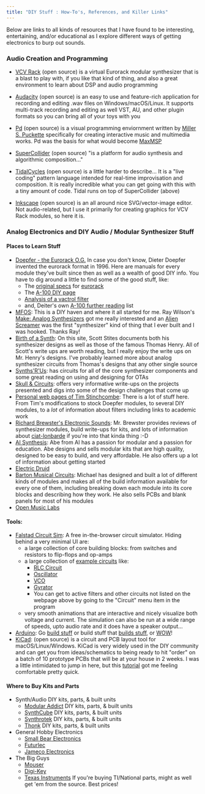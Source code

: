 ```yaml
---
title: "DIY Stuff : How-To's, References, and Killer Links"
---
```

Below are links to all kinds of resources that I have found to be interesting, entertaining, and/or educational as I explore different ways of getting electronics to burp out sounds.

### Audio Creation and Programming
- [VCV Rack](https://vcvrack.com/) (open source) is a virtual Eurorack modular synthesizer that is a blast to play with, if you like that kind of thing, and also a great environment to learn about DSP and audio programming

- [Audacity](https://www.audacityteam.org/) (open source) is an easy to use and feature-rich application for recording and editing .wav files on Windows/macOS/Linux. It supports multi-track recording and editing as well VST, AU, and other plugin formats so you can bring all of your toys with you

- [Pd](https://puredata.info/) (open source) is a visual programming enviornment written by [Miller S. Puckette](http://msp.ucsd.edu/) specifically for creating interactive music and multimedia works. Pd was the basis for what would become [MaxMSP](https://cycling74.com/products/max)

- [SuperCollider](https://supercollider.github.io/) (open source) "is a platform for audio synthesis and algorithmic composition..."

- [TidalCycles](https://tidalcycles.org/) (open source) is a little harder to describe... It is a "live coding" pattern language intended for real-time improvisation and composition. It is really incredible what you can get going with this with a tiny amount of code. Tidal runs on top of SuperCollider (above)

- [Inkscape](https://inkscape.org/) (open source) is an all around nice SVG/vector-image editor. Not audio-related, but I use it primarily for creating graphics for VCV Rack modules, so here it is.


### Analog Electronics and DIY Audio / Modular Synthesizer Stuff
#### Places to Learn Stuff
- [Doepfer - the Eurorack O.G.](https://doepfer.de/) In case you don't know, Dieter Doepfer invented the eurorack format in 1996. Here are manuals for every module they've built since then as well as a wealth of good DIY info. You have to dig around a little to find some of the good stuff, like:
    - The [original specs](https://doepfer.de/a100_man/a100t_e.htm) for [eurorack](https://doepfer.de/a100_man/a100m_e.htm)
    - The [A-100 DIY page ](https://doepfer.de/DIY/a100_diy.htm)
    - [Analysis of a vactrol filter](https://doepfer.de/a1011_tec.htm)
    - and, Deiter's own [A-100 further reading](https://doepfer.de/a100_man/a100b_e.htm) list
- [MFOS](http://musicfromouterspace.com/): This is a DIY haven and where it all started for me. Ray Wilson's [Make: Analog Synthesizers](https://www.amazon.com/Make-Analog-Synthesizers-Ray-Wilson/dp/1449345220/ref=sr_1_1?ie=UTF8&qid=1367955744&sr=8-1&keywords=make+analog+synthesizers) got me really interested and an [Alien Screamer](http://musicfromouterspace.com/index.php?MAINTAB=SYNTHDIY&PROJARG=ALIENSCREAMER/ALIENSCREAMER.php&VPW=1670&VPH=790) was the first "synthesizer" kind of thing that I ever built and I was hooked. Thanks Ray!
- [Birth of a Synth](https://www.birthofasynth.com/): On this site, Scott Stites documents both his synthesizer designs as well as those of the famous Thomas Henry. All of Scott's write ups are worth reading, but I really enjoy the write ups on Mr. Henry's designs. I've probably learned more about analog synthesizer circuits from Thomas's designs that any other single source
- [Synths'R'Us](https://www.schmitzbits.de/index.html): has circuits for all of the core synthesizer components and some great reading on using and designing for OTAs
- [Skull & Circuits](https://www.skullandcircuits.com/): offers very informative write-ups on the projects presented and digs into some of the design challenges that come up
- [Personal web pages of Tim Stinchcombe](http://www.timstinchcombe.co.uk/index.php?pge=synth): There is a lot of stuff here. From Tim's modifications to stock Doepfer modules, to several DIY modules, to a *lot* of information about filters including links to academic work
- [Richard Brewster's Electronic Sounds](https://pugix.com/): Mr. Brewster provides reviews of synthesizer modules, build write-ups for kits, and lots of information about [ciat-lonbarde](http://ciat-lonbarde.net/) if you're into that kinda thing :-D
- [AI Synthesis](https://aisynthesis.com/): Abe from AI has a passion for modular and a passion for education. Abe designs and sells modular kits that are high quality, designed to be easy to build, and very affordable. He also offers up a lot of information about getting started
- [Electric Druid](https://electricdruid.net/category/synth-diy/)
- [Barton Musical Circuits](https://bartonmusicalcircuits.com/synthstuff.html): Michael has designed and built a lot of different kinds of modules and makes all of the build information available for every one of them, including breaking down each module into its core blocks and describing how they work. He also sells PCBs and blank panels for most of his modules
- [Open Music Labs](http://www.openmusiclabs.com/projects/index.html)

#### Tools:
- [Falstad Circuit Sim](https://www.falstad.com/circuit/): A free in-the-browser circuit simulator. Hiding behind a very minimal UI are:
    - a large collection of core building blocks: from switches and resistors to flip-flops and op-amps
    - a large collection of [example circuits](https://www.falstad.com/circuit/e-index.html) like:
        - [RLC Circuit](https://www.falstad.com/circuit/e-lrc.html)
        - [Oscillator](https://www.falstad.com/circuit/e-relaxosc.html)
        - [VCO](https://www.falstad.com/circuit/e-vco.html)
        - [Gyrator](https://www.falstad.com/circuit/e-gyrator.html)
        - You can get to active filters and other circuits not listed on the webpage above by going to the "Circuit" menu item in the program
    - very smooth animations that are interactive and nicely visualize both voltage and current. The simulation can also be run at a wide range of speeds, upto audio rate and it does have a speaker output...
- [Arduino](https://www.arduino.cc/): Go [build stuff](https://www.instructables.com/circuits/arduino/projects/) or build stuff that [builds stuff](https://create.arduino.cc/projecthub/projects/tags/cnc), or [WOW](https://www.instructables.com/Kerbal-Controller-the-Basics/)!
- [KiCad](https://www.kicad.org/): (open source) is a circuit and PCB layout tool for macOS/Linux/Windows. KiCad is very widely used in the DIY community and can get you from ideas/schematics to being ready to hit "order" on a batch of 10 prototype PCBs that will be at your house in 2 weeks. I was a little intimidated to jump in here, but this [tutorial]() got me feeling comfortable pretty quick. 

#### Where to Buy Kits and Parts
- Synth/Audio DIY kits, parts, & built units
    - [Modular Addict](https://modularaddict.com/) DIY kits, parts, & built units
    - [SynthCube](https://synthcube.com/cart/) DIY kits, parts, & built units
    - [Synthrotek](https://store.synthrotek.com/) DIY kits, parts, & built units
    - [Thonk](https://www.thonk.co.uk/) DIY kits, parts, & built units
- General Hobby Electronics
    - [Small Bear Electronics](https://smallbear-electronics.mybigcommerce.com/)
    - [Futurlec](https://futurlec.com/)
    - [Jameco Electronics](https://www.jameco.com/)
- The Big Guys
    - [Mouser](https://www.mouser.com/)
    - [Digi-Key](https://www.digikey.com/)
    - [Texas Instruments](https://www.ti.com/) If you're buying TI/National parts, might as well get 'em from the source. Best prices!


<!-- ### Audio Programming
... -->











